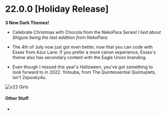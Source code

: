 # 22.0.0 [Holiday Release]

**3 New Dark Themes!**

- Celebrate Christmas with Chocola from the NekoPara Series!
  _I lied about Shigure being the last addition from NekoPara._

- The 4th of July now just got even better, now that you can code with Essex from Azur Lane.
  If you prefer a more canon experience, Essex's theme also has secondary content with the Eagle Union branding.

- Even though I missed this year's Halloween, you've got something to look forward to in 2022.
  Yotsuba, from The Quintessential Quintuplets, isn't 2spooky4u.


![v22 Girls](https://doki.assets.unthrottled.io/misc/v22_girls.png)

#### Other Stuff

- 
